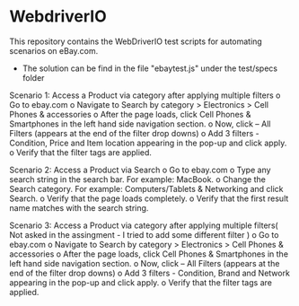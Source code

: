 # WebdriverIO
This repository contains the WebDriverIO test scripts for automating scenarios on eBay.com.

- The solution can be find in the file "ebaytest.js" under the test/specs folder
  
Scenario 1: Access a Product via category after applying multiple filters
o Go to ebay.com
o Navigate to Search by category > Electronics > Cell Phones & accessories
o After the page loads, click Cell Phones & Smartphones in the left hand side navigation section.
o Now, click – All Filters (appears at the end of the filter drop downs)
o Add 3 filters - Condition, Price and Item location appearing in the pop-up and click apply.
o Verify that the filter tags are applied.

Scenario 2: Access a Product via Search
o Go to ebay.com
o Type any search string in the search bar. For example: MacBook.
o Change the Search category. For example: Computers/Tablets & Networking and click Search.
o Verify that the page loads completely.
o Verify that the first result name matches with the search string.

Scenario 3: Access a Product via category after applying multiple filters( Not asked in the assingment - I tried to add some different filter )
o Go to ebay.com
o Navigate to Search by category > Electronics > Cell Phones & accessories
o After the page loads, click Cell Phones & Smartphones in the left hand side navigation section.
o Now, click – All Filters (appears at the end of the filter drop downs)
o Add 3 filters - Condition, Brand and Network appearing in the pop-up and click apply.
o Verify that the filter tags are applied.

